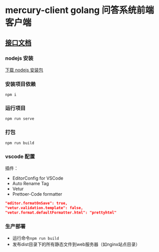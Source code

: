 # mercury-client golang 问答系统前端客户端

## [接口文档](./doc/README.md)

### nodejs 安装

[下载 nodejs 安装包](https://nodejs.org/en/download/)

### 安装项目依赖

```
npm i
```

### 运行项目

```
npm run serve
```

### 打包

```
npm run build
```

### vscode 配置

插件：

- EditorConfig for VSCode
- Auto Rename Tag
- Vetur
- Prettoer-Code formatter

```json
"editor.formatOnSave": true,
"vetur.validation.template": false,
"vetur.format.defaultFormatter.html": "prettyhtml"
```

### 生产部署

- 运行命令``` npm run build ```
- 发布dist目录下的所有静态文件到web服务器（如nginx站点目录）
